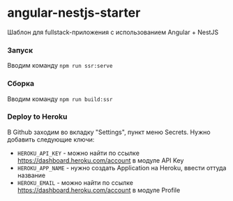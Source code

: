# angular-nestjs-starter
Шаблон для fullstack-приложения с использованием Angular + NestJS

### Запуск
Вводим команду `npm run ssr:serve`

### Сборка
Вводим команду `npm run build:ssr`

### Deploy to Heroku
В Github заходим во вкладку "Settings", пункт меню Secrets.
Нужно добавить следующие ключи:
- `HEROKU_API_KEY` - можно найти по ссылке https://dashboard.heroku.com/account в модуле API Key
- `HEROKU_APP_NAME` - нужно создать Application на Heroku, ввести оттуда название
- `HEROKU_EMAIL` - можно найти по ссылке https://dashboard.heroku.com/account в модуле Profile
